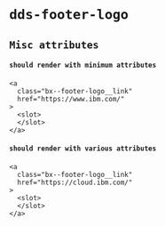 # `dds-footer-logo`

## `Misc attributes`

####   `should render with minimum attributes`

```
<a
  class="bx--footer-logo__link"
  href="https://www.ibm.com/"
>
  <slot>
  </slot>
</a>

```

####   `should render with various attributes`

```
<a
  class="bx--footer-logo__link"
  href="https://cloud.ibm.com/"
>
  <slot>
  </slot>
</a>

```

